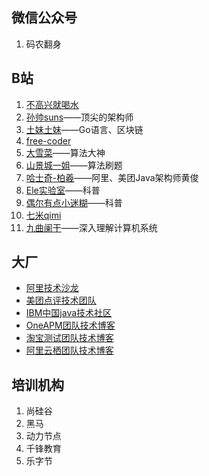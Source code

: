 ## 微信公众号

1. 码农翻身

## B站

1. [不高兴就喝水](https://space.bilibili.com/412704776?spm_id_from=333.788.b_765f7570696e666f.1)
2. [孙帅suns](https://space.bilibili.com/284638819)——顶尖的架构师
3. [土妹土妹](https://space.bilibili.com/555585221?spm_id_from=333.788.b_765f7570696e666f.2)——Go语言、区块链
4. [free-coder](https://space.bilibili.com/31273057/video?tid=0&page=1&keyword=&order=pubdate)
5. [大雪菜](https://space.bilibili.com/7836741)——算法大神
6. [山景城一姐](https://space.bilibili.com/458021397?spm_id_from=333.788.b_765f7570696e666f.2)——算法刷题
7. [哈士奇-柏羲](https://space.bilibili.com/232459430/video?tid=0&page=1&keyword=&order=pubdate)——阿里、美团Java架构师黄俊
8. [Ele实验室](https://space.bilibili.com/481434238)——科普
9. [偶尔有点小迷糊](https://space.bilibili.com/39665558)——科普
10. [七米qimi](https://space.bilibili.com/4638193)
11. [九曲阑干](https://space.bilibili.com/354767108)——深入理解计算机系统

## 大厂

- [阿里技术沙龙](http://club.alibabatech.org/)
- [美团点评技术团队](http://tech.meituan.com/)
- [IBM中国java技术社区](http://www.ibm.com/developerworks/cn/后端/java/)
- [OneAPM团队技术博客](http://blog.oneapm.com/)
- [淘宝测试团队技术博客](http://test.taobao.com/index.htm)
- [阿里云栖团队技术博客](https://yq.aliyun.com/articles/)

## 培训机构

1. 尚硅谷
2. 黑马
3. 动力节点
4. 千锋教育
5. 乐字节



